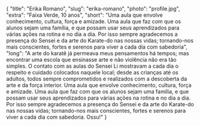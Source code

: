 {
    "title": "Erika Romano",
    "slug": "erika-romano",
    "photo": "profile.jpg",
    "extra": "Faixa Verde, 10 anos",
    "short": "Uma aula que envolve conhecimento, cultura, força e amizade. Uma aula que faz com que os alunos sejam uma família, e que possam usar seus aprendizados para várias ações na rotina e no dia a dia. Por isso sempre agradecemos a presença do Sensei e da arte do Karate-do nas nossas vidas; tornando-nos mais conscientes, fortes e serenos para viver a cada dia com sabedoria",
    "long": "A arte do karatê já permeava meus pensamentos há tempos; mas encontrar uma escola que ensinasse arte e não violência não era tão simples. O contato com as aulas do Sensei Li mostravam a cada dia o respeito e cuidado colocados naquele local; desde as crianças até os adultos, todos sempre comprometidos e realizados com a descoberta da arte e da força interior. Uma aula que envolve conhecimento, cultura, força e amizade. Uma aula que faz com que os alunos sejam uma família, e que possam usar seus aprendizados para várias ações na rotina e no dia a dia. Por isso sempre agradecemos a presença do Sensei e da arte do Karate-do nas nossas vidas; tornando-nos mais conscientes, fortes e serenos para viver a cada dia com sabedoria. Ossu!"
}